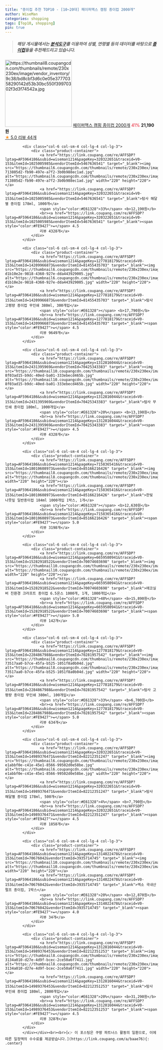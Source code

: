 ```yaml
---
title: "종이컵 추천 TOP10 - [10~20대] 페이퍼맥스 캠핑 종이컵 2000개"
author: WiseMan
categories: shopping
tags: [Top10, shopping]
pin: true
---
```


> ##### 해당 게시물에서는 [**분석도구**](https://itemscout.io/)를 이용하여 **성별**, **연령별** 등의 데이터를 바탕으로 [**종이컵**](https://link.coupang.com/a/baae76)들을 추천해드리고 있습니다.
<div class="container"><div class="row">
            <div class="col-6 col-sm-4 col-lg-4 col-lg-3">
                <div class="product-container">
                    <a href="https://link.coupang.com/re/AFFSDP?lptag=AF5964186&subid=wiseman1214&pageKey=6106147296&traceid=V0-153&itemId=11476910769&vendorItemId=84266443805" target="_blank"><img src="https://thumbnail8.coupangcdn.com/thumbnails/remote/230x230ex/image/vendor_inventory/9c38/bd8cbf3d6c0e05e37770358290142d53b30bc550f39970302f3d3f74542a.jpg" alt="https://thumbnail8.coupangcdn.com/thumbnails/remote/230x230ex/image/vendor_inventory/9c38/bd8cbf3d6c0e05e37770358290142d53b30bc550f39970302f3d3f74542a.jpg" width="220" height="220"></a>
                    <a href="https://link.coupang.com/re/AFFSDP?lptag=AF5964186&subid=wiseman1214&pageKey=6106147296&traceid=V0-153&itemId=11476910769&vendorItemId=84266443805" target="_blank">페이퍼맥스 캠핑 종이컵 2000개</a>
                    <span style="color:#E61328">41%</span> <b>21,190원</b>
                    <br><a href="https://link.coupang.com/re/AFFSDP?lptag=AF5964186&subid=wiseman1214&pageKey=6106147296&traceid=V0-153&itemId=11476910769&vendorItemId=84266443805" target="_blank"><span style="color:#FE9427">★</span> 5.0
                    리뷰 44개</a>
                </div>
            </div>
            
            <div class="col-6 col-sm-4 col-lg-4 col-lg-3">
                <div class="product-container">
                    <a href="https://link.coupang.com/re/AFFSDP?lptag=AF5964186&subid=wiseman1214&pageKey=320322651&traceid=V0-153&itemId=1025005985&vendorItemId=5467636541" target="_blank"><img src="https://thumbnail6.coupangcdn.com/thumbnails/remote/230x230ex/image/retail/images/24268284243552-713805d2-fb90-497e-a7f2-3b0b988ec1ad.jpg" alt="https://thumbnail6.coupangcdn.com/thumbnails/remote/230x230ex/image/retail/images/24268284243552-713805d2-fb90-497e-a7f2-3b0b988ec1ad.jpg" width="220" height="220"></a>
                    <a href="https://link.coupang.com/re/AFFSDP?lptag=AF5964186&subid=wiseman1214&pageKey=320322651&traceid=V0-153&itemId=1025005985&vendorItemId=5467636541" target="_blank">탐사 해달별 종이컵 178ml, 1000개</a>
                    <span style="color:#E61328">33%</span> <b>12,190원</b>
                    <br><a href="https://link.coupang.com/re/AFFSDP?lptag=AF5964186&subid=wiseman1214&pageKey=320322651&traceid=V0-153&itemId=1025005985&vendorItemId=5467636541" target="_blank"><span style="color:#FE9427">★</span> 4.5
                    리뷰 4328개</a>
                </div>
            </div>
            
            <div class="col-6 col-sm-4 col-lg-4 col-lg-3">
                <div class="product-container">
                    <a href="https://link.coupang.com/re/AFFSDP?lptag=AF5964186&subid=wiseman1214&pageKey=1277818179&traceid=V0-153&itemId=14209966873&vendorItemId=81455435703" target="_blank"><img src="https://thumbnail6.coupangcdn.com/thumbnails/remote/230x230ex/image/retail/images/1219175674251514-d1b10e2e-9818-4360-927e-dda443929005.jpg" alt="https://thumbnail6.coupangcdn.com/thumbnails/remote/230x230ex/image/retail/images/1219175674251514-d1b10e2e-9818-4360-927e-dda443929005.jpg" width="220" height="220"></a>
                    <a href="https://link.coupang.com/re/AFFSDP?lptag=AF5964186&subid=wiseman1214&pageKey=1277818179&traceid=V0-153&itemId=14209966873&vendorItemId=81455435703" target="_blank">탐사 고평량 종이컵 무인쇄 380ml, 300개입</a>
                    <span style="color:#E61328"></span> <b>17,790원</b>
                    <br><a href="https://link.coupang.com/re/AFFSDP?lptag=AF5964186&subid=wiseman1214&pageKey=1277818179&traceid=V0-153&itemId=14209966873&vendorItemId=81455435703" target="_blank"><span style="color:#FE9427">★</span> 4.5
                    리뷰 9649개</a>
                </div>
            </div>
            
            <div class="col-6 col-sm-4 col-lg-4 col-lg-3">
                <div class="product-container">
                    <a href="https://link.coupang.com/re/AFFSDP?lptag=AF5964186&subid=wiseman1214&pageKey=1312816044&traceid=V0-153&itemId=2431395969&vendorItemId=70425343383" target="_blank"><img src="https://thumbnail10.coupangcdn.com/thumbnails/remote/230x230ex/image/retail/images/532585345416642-8f03ad15-b9dc-40ed-ba01-333ebecd465b.jpg" alt="https://thumbnail10.coupangcdn.com/thumbnails/remote/230x230ex/image/retail/images/532585345416642-8f03ad15-b9dc-40ed-ba01-333ebecd465b.jpg" width="220" height="220"></a>
                    <a href="https://link.coupang.com/re/AFFSDP?lptag=AF5964186&subid=wiseman1214&pageKey=1312816044&traceid=V0-153&itemId=2431395969&vendorItemId=70425343383" target="_blank">탐사 무인쇄 종이컵 180ml, 1000개입</a>
                    <span style="color:#E61328">20%</span> <b>13,190원</b>
                    <br><a href="https://link.coupang.com/re/AFFSDP?lptag=AF5964186&subid=wiseman1214&pageKey=1312816044&traceid=V0-153&itemId=2431395969&vendorItemId=70425343383" target="_blank"><span style="color:#FE9427">★</span> 4.5
                    리뷰 4328개</a>
                </div>
            </div>
            
            <div class="col-6 col-sm-4 col-lg-4 col-lg-3">
                <div class="product-container">
                    <a href="https://link.coupang.com/re/AFFSDP?lptag=AF5964186&subid=wiseman1214&pageKey=7158365416&traceid=V0-153&itemId=18010608973&vendorItemId=85166216426" target="_blank"><img src="https://thumbnail8.coupangcdn.com/thumbnails/remote/230x230ex/image/vendor_inventory/8460/ebeecdd8f437f55a0aa3c03ce1765e0b702735b402f31d01c1091fe22a67.png" alt="https://thumbnail8.coupangcdn.com/thumbnails/remote/230x230ex/image/vendor_inventory/8460/ebeecdd8f437f55a0aa3c03ce1765e0b702735b402f31d01c1091fe22a67.png" width="220" height="220"></a>
                    <a href="https://link.coupang.com/re/AFFSDP?lptag=AF5964186&subid=wiseman1214&pageKey=7158365416&traceid=V0-153&itemId=18010608973&vendorItemId=85166216426" target="_blank">한빛 나뭇잎 일반종이컵 184ml 1000개입 1박스, 1개</a>
                    <span style="color:#E61328"></span> <b>12,630원</b>
                    <br><a href="https://link.coupang.com/re/AFFSDP?lptag=AF5964186&subid=wiseman1214&pageKey=7158365416&traceid=V0-153&itemId=18010608973&vendorItemId=85166216426" target="_blank"><span style="color:#FE9427">★</span> 5.0
                    리뷰 3198개</a>
                </div>
            </div>
            
            <div class="col-6 col-sm-4 col-lg-4 col-lg-3">
                <div class="product-container">
                    <a href="https://link.coupang.com/re/AFFSDP?lptag=AF5964186&subid=wiseman1214&pageKey=6659580941&traceid=V0-153&itemId=15282918522&vendorItemId=70074603698" target="_blank"><img src="https://thumbnail10.coupangcdn.com/thumbnails/remote/230x230ex/image/vendor_inventory/1d41/c5f1fc2f6cd35e804b1d4f5b6034e819d72d6446b6337f881538d04d2117.jpg" alt="https://thumbnail10.coupangcdn.com/thumbnails/remote/230x230ex/image/vendor_inventory/1d41/c5f1fc2f6cd35e804b1d4f5b6034e819d72d6446b6337f881538d04d2117.jpg" width="220" height="220"></a>
                    <a href="https://link.coupang.com/re/AFFSDP?lptag=AF5964186&subid=wiseman1214&pageKey=6659580941&traceid=V0-153&itemId=15282918522&vendorItemId=70074603698" target="_blank">에코실버 친환경 크라프트 종이컵 6.5온스 1000개, 1개, 1000개입</a>
                    <span style="color:#E61328">48%</span> <b>15,890원</b>
                    <br><a href="https://link.coupang.com/re/AFFSDP?lptag=AF5964186&subid=wiseman1214&pageKey=6659580941&traceid=V0-153&itemId=15282918522&vendorItemId=70074603698" target="_blank"><span style="color:#FE9427">★</span> 5.0
                    리뷰 142개</a>
                </div>
            </div>
            
            <div class="col-6 col-sm-4 col-lg-4 col-lg-3">
                <div class="product-container">
                    <a href="https://link.coupang.com/re/AFFSDP?lptag=AF5964186&subid=wiseman1214&pageKey=1277818179&traceid=V0-153&itemId=2284867988&vendorItemId=70281957542" target="_blank"><img src="https://thumbnail8.coupangcdn.com/thumbnails/remote/230x230ex/image/retail/images/41451141521488-73517aa0-b7ce-45fa-b525-1051f8a0b04d.jpg" alt="https://thumbnail8.coupangcdn.com/thumbnails/remote/230x230ex/image/retail/images/41451141521488-73517aa0-b7ce-45fa-b525-1051f8a0b04d.jpg" width="220" height="220"></a>
                    <a href="https://link.coupang.com/re/AFFSDP?lptag=AF5964186&subid=wiseman1214&pageKey=1277818179&traceid=V0-153&itemId=2284867988&vendorItemId=70281957542" target="_blank">탐사 고평량 종이컵 무인쇄 380ml, 100개입</a>
                    <span style="color:#E61328">33%</span> <b>6,700원</b>
                    <br><a href="https://link.coupang.com/re/AFFSDP?lptag=AF5964186&subid=wiseman1214&pageKey=1277818179&traceid=V0-153&itemId=2284867988&vendorItemId=70281957542" target="_blank"><span style="color:#FE9427">★</span> 5.0
                    리뷰 634개</a>
                </div>
            </div>
            
            <div class="col-6 col-sm-4 col-lg-4 col-lg-3">
                <div class="product-container">
                    <a href="https://link.coupang.com/re/AFFSDP?lptag=AF5964186&subid=wiseman1214&pageKey=320322651&traceid=V0-153&itemId=14989376471&vendorItemId=82212351247" target="_blank"><img src="https://thumbnail6.coupangcdn.com/thumbnails/remote/230x230ex/image/retail/images/8990655126666768-e1abbf0e-c41e-45e1-8566-99502d0e58be.jpg" alt="https://thumbnail6.coupangcdn.com/thumbnails/remote/230x230ex/image/retail/images/8990655126666768-e1abbf0e-c41e-45e1-8566-99502d0e58be.jpg" width="220" height="220"></a>
                    <a href="https://link.coupang.com/re/AFFSDP?lptag=AF5964186&subid=wiseman1214&pageKey=320322651&traceid=V0-153&itemId=14989376471&vendorItemId=82212351247" target="_blank">탐사 해달별 종이컵 178ml, 500개</a>
                    <span style="color:#E61328">4%</span> <b>7,790원</b>
                    <br><a href="https://link.coupang.com/re/AFFSDP?lptag=AF5964186&subid=wiseman1214&pageKey=320322651&traceid=V0-153&itemId=14989376471&vendorItemId=82212351247" target="_blank"><span style="color:#FE9427">★</span> 4.5
                    리뷰 1858개</a>
                </div>
            </div>
            
            <div class="col-6 col-sm-4 col-lg-4 col-lg-3">
                <div class="product-container">
                    <a href="https://link.coupang.com/re/AFFSDP?lptag=AF5964186&subid=wiseman1214&pageKey=1314022478&traceid=V0-153&itemId=70676042&vendorItemId=3935714745" target="_blank"><img src="https://thumbnail10.coupangcdn.com/thumbnails/remote/230x230ex/image/vendor_inventory/77c3/a91e61e12e932bfde85c3b552c7f8268b0c4d7547a856348d320acf3f8bc.jpg" alt="https://thumbnail10.coupangcdn.com/thumbnails/remote/230x230ex/image/vendor_inventory/77c3/a91e61e12e932bfde85c3b552c7f8268b0c4d7547a856348d320acf3f8bc.jpg" width="220" height="220"></a>
                    <a href="https://link.coupang.com/re/AFFSDP?lptag=AF5964186&subid=wiseman1214&pageKey=1314022478&traceid=V0-153&itemId=70676042&vendorItemId=3935714745" target="_blank">엑소 국내산 펄프 종이컵, 1박스</a>
                    <span style="color:#E61328">20%</span> <b>12,870원</b>
                    <br><a href="https://link.coupang.com/re/AFFSDP?lptag=AF5964186&subid=wiseman1214&pageKey=1314022478&traceid=V0-153&itemId=70676042&vendorItemId=3935714745" target="_blank"><span style="color:#FE9427">★</span> 4.0
                    리뷰 34개</a>
                </div>
            </div>
            
            <div class="col-6 col-sm-4 col-lg-4 col-lg-3">
                <div class="product-container">
                    <a href="https://link.coupang.com/re/AFFSDP?lptag=AF5964186&subid=wiseman1214&pageKey=1312816044&traceid=V0-153&itemId=14989376453&vendorItemId=82212351253" target="_blank"><img src="https://thumbnail8.coupangcdn.com/thumbnails/remote/230x230ex/image/retail/images/2274152982822320-3134a010-d27e-4d9f-bcec-2ce50a6f7411.jpg" alt="https://thumbnail8.coupangcdn.com/thumbnails/remote/230x230ex/image/retail/images/2274152982822320-3134a010-d27e-4d9f-bcec-2ce50a6f7411.jpg" width="220" height="220"></a>
                    <a href="https://link.coupang.com/re/AFFSDP?lptag=AF5964186&subid=wiseman1214&pageKey=1312816044&traceid=V0-153&itemId=14989376453&vendorItemId=82212351253" target="_blank">탐사 무인쇄 종이컵 180ml, 2800개입</a>
                    <span style="color:#E61328">20%</span> <b>31,290원</b>
                    <br><a href="https://link.coupang.com/re/AFFSDP?lptag=AF5964186&subid=wiseman1214&pageKey=1312816044&traceid=V0-153&itemId=14989376453&vendorItemId=82212351253" target="_blank"><span style="color:#FE9427">★</span> 4.5
                    리뷰 328개</a>
                </div>
            </div>
            </div></div><br><br>[👉 이 포스팅은 쿠팡 파트너스 활동의 일환으로, 이에 따른 일정액의 수수료를 제공받습니다.](https://link.coupang.com/a/baae76){: .center}